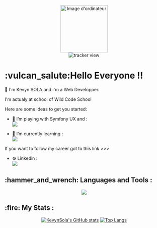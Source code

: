 <div class="header" align="center">
  <img src="https://media.giphy.com/media/IauL6LvGNlT3ffhcqq/giphy.gif" alt="Image d'ordinateur" width="150">
</div>

<div class="tracker" align="center">
  <img src="https://komarev.com/ghpvc/?username=planger45" alt="tracker view">
</div>

<h1>:vulcan_salute:Hello Everyone !!</h1> 

:space_invader: I'm Kevyn SOLA and i'm a Web Developper.

I'm actualy at school of Wild Code School

Here are some ideas to get you started:

- 🔭 I’m playing with Symfony UX and :<br> <img src="https://skillicons.dev/icons?i=symfony,sass,bootstrap,mysql" />

- 🌱 I’m currently learning :<br> <img src="https://skillicons.dev/icons?i=react,docker,nodejs,typescript,graphql" />

If you want to follow my career got to this link >>>

- ⚙️ Linkedin :<br>
  <a href="https://www.linkedin.com/in/kevyn-sola/" target="_blank">
    <img src="https://skillicons.dev/icons?i=linkedin&theme=light" />
  </a>

<h2>:hammer_and_wrench: Languages and Tools :</h2>

<div align="center">
 <a href="https://skillicons.dev">
    <img src="https://skillicons.dev/icons?i=git,html,css,js,figma,github,gitlab,linux,php,webpack,vscode" />
  </a>
</div>

<h2>:fire: My Stats :</h2>
<div class="links" align="center">
  
  [![KevynSola's GitHub stats](https://github-readme-stats.vercel.app/api?username=KevynSola&show_icons=true&theme=swift)](https://github.com/KevynSola/github-readme-stats)
  [![Top Langs](https://github-readme-stats.vercel.app/api/top-langs/?username=KevynSola&layout=compact&theme=swift)](https://github.com/KevynSola/github-readme-stats)
  
</div>
